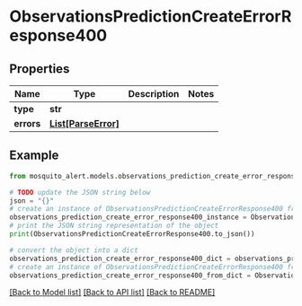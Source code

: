 # ObservationsPredictionCreateErrorResponse400


## Properties

Name | Type | Description | Notes
------------ | ------------- | ------------- | -------------
**type** | **str** |  | 
**errors** | [**List[ParseError]**](ParseError.md) |  | 

## Example

```python
from mosquito_alert.models.observations_prediction_create_error_response400 import ObservationsPredictionCreateErrorResponse400

# TODO update the JSON string below
json = "{}"
# create an instance of ObservationsPredictionCreateErrorResponse400 from a JSON string
observations_prediction_create_error_response400_instance = ObservationsPredictionCreateErrorResponse400.from_json(json)
# print the JSON string representation of the object
print(ObservationsPredictionCreateErrorResponse400.to_json())

# convert the object into a dict
observations_prediction_create_error_response400_dict = observations_prediction_create_error_response400_instance.to_dict()
# create an instance of ObservationsPredictionCreateErrorResponse400 from a dict
observations_prediction_create_error_response400_from_dict = ObservationsPredictionCreateErrorResponse400.from_dict(observations_prediction_create_error_response400_dict)
```
[[Back to Model list]](../README.md#documentation-for-models) [[Back to API list]](../README.md#documentation-for-api-endpoints) [[Back to README]](../README.md)


